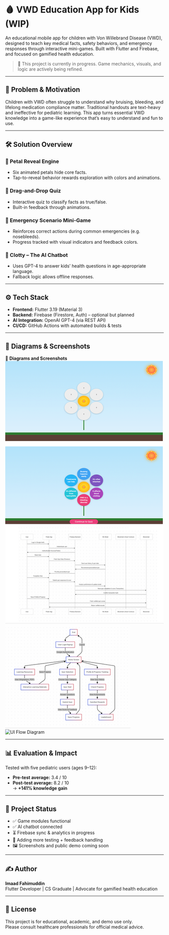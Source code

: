 # 🩸 VWD Education App for Kids (WIP)

An educational mobile app for children with Von Willebrand Disease (VWD), designed to teach key medical facts, safety behaviors, and emergency responses through interactive mini-games. Built with Flutter and Firebase, and focused on gamified health education.

> 🚧 This project is currently in progress. Game mechanics, visuals, and logic are actively being refined.

---

## 🎯 Problem & Motivation

Children with VWD often struggle to understand why bruising, bleeding, and lifelong medication compliance matter. Traditional handouts are text-heavy and ineffective for pediatric learning. This app turns essential VWD knowledge into a game-like experience that’s easy to understand and fun to use.

---

## 🛠️ Solution Overview

### 🧩 Petal Reveal Engine
- Six animated petals hide core facts.
- Tap-to-reveal behavior rewards exploration with colors and animations.

### 🧠 Drag-and-Drop Quiz
- Interactive quiz to classify facts as true/false.
- Built-in feedback through animations.

### 🚨 Emergency Scenario Mini-Game
- Reinforces correct actions during common emergencies (e.g. nosebleeds).
- Progress tracked with visual indicators and feedback colors.

### 🤖 Clotty – The AI Chatbot
- Uses GPT-4 to answer kids’ health questions in age-appropriate language.
- Fallback logic allows offline responses.

---

## ⚙️ Tech Stack

- **Frontend:** Flutter 3.19 (Material 3)
- **Backend:** Firebase (Firestore, Auth) – optional but planned
- **AI Integration:** OpenAI GPT-4 (via REST API)
- **CI/CD:** GitHub Actions with automated builds & tests

---

## 📐 Diagrams & Screenshots

📸 **Diagrams and Screenshots**    
![UI Flow Diagram](assets/DataFlow4.png)
![UI Flow Diagram](assets/DataFlow3.png)
![UI Flow Diagram](assets/DataFlow2.png)
![UI Flow Diagram](assets/DataFlow1.png)

---

## 📊 Evaluation & Impact

Tested with five pediatric users (ages 9–12):
- **Pre-test average:** 3.4 / 10
- **Post-test average:** 8.2 / 10  
→ **+141% knowledge gain**

---

## 🚀 Project Status

- ✅ Game modules functional
- ✅ AI chatbot connected
- ⏳ Firebase sync & analytics in progress
- 🧪 Adding more testing + feedback handling
- 🖼️ Screenshots and public demo coming soon

---

## ✍️ Author

**Imaad Fahimuddin**  
Flutter Developer | CS Graduate | Advocate for gamified health education

---

## 📜 License

This project is for educational, academic, and demo use only.  
Please consult healthcare professionals for official medical advice.
